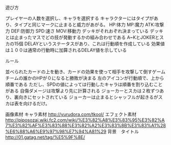 遊び方

プレイヤーの人数を選択し、キャラを選択する
キャラクターにはタイプがあり、タイプと同じマークに止まると威力があがる。
HP:体力
MP:魔力
ATK:攻撃力
DEF:防御力
SPD:速さ
MOV:移動力
デッキがそれおぞれ決まっている
デッキとは止まったマスでどの技が発動するかの組み合わせである
A~KとJOKERとスカの15個
DELAYというステータスがあり、これは行動順を作成している
効果値は１００は通常の行動時に加算されるDELAY値を示している


ルール

並べられたカードの上を動き、カードの効果を使って相手を攻撃して倒すゲーム
チームの誰かのHPが０になると勝敗が決まる
左のアイコンが行動順で、上から順番である
ただし、SPDの値によっては行動したキャラは順番を割り込むことがある
自傷ダメージは攻撃より先に計算される
ジョーカーとスカは２枚ずつあり、裏向きにセットされている
ジョーカーは止まるとシャッフルが起きるがスカは表を向けるだけ。

画像素材
キャラ素材
http://yurudora.com/tkool/
エフェクト素材
http://piposozai.wiki.fc2.com/wiki/%E3%82%A8%E3%83%95%E3%82%A7%E3%82%AF%E3%83%88%E3%82%A2%E3%83%8B%E3%83%A1%28%E6%88%A6%E9%97%98%E7%94%A81%29
背景　タイトル
http://01.gatag.net/tag/%E5%9F%8E/